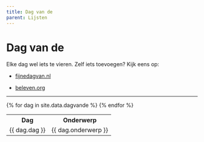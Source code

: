 ```yaml
---
title: Dag van de
parent: Lijsten
---
```


# Dag van de

Elke dag wel iets te vieren. Zelf iets toevoegen? Kijk eens op:

- [fijnedagvan.nl](https://www.fijnedagvan.nl/)

- [beleven.org](https://www.beleven.org/feesten/)

---

<table>
    <tr>
        <th>Dag</th>
        <th>Onderwerp</th>
    </tr>
{% for dag in site.data.dagvande %}
    <tr>
        <td>{{ dag.dag }}</td>
        <td>{{ dag.onderwerp }}</td>
    </tr>
{% endfor %}
</table>
